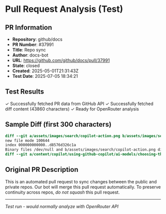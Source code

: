 # Pull Request Analysis (Test)

## PR Information
- **Repository**: github/docs
- **PR Number**: #37991
- **Title**: Repo sync
- **Author**: docs-bot
- **URL**: https://github.com/github/docs/pull/37991
- **State**: closed
- **Created**: 2025-05-01T21:31:43Z
- **Test Date**: 2025-07-05 18:34:21

## Test Results

✓ Successfully fetched PR data from GitHub API
✓ Successfully fetched diff content (43860 characters)
✓ Ready for OpenRouter analysis

## Sample Diff (first 300 characters)

```diff
diff --git a/assets/images/search/copilot-action.png b/assets/images/search/copilot-action.png
new file mode 100644
index 000000000000..d8576d326c1a
Binary files /dev/null and b/assets/images/search/copilot-action.png differ
diff --git a/content/copilot/using-github-copilot/ai-models/choosing-the-ri
```

## Original PR Description


This is an automated pull request to sync changes between the public and private repos.
Our bot will merge this pull request automatically.
To preserve continuity across repos, _do not squash_ this pull request.


---
*Test run - would normally analyze with OpenRouter API*
